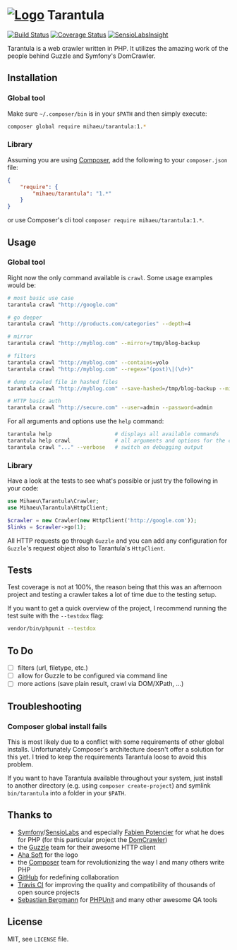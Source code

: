 # [![Logo](https://cdn1.iconfinder.com/data/icons/desktop-halloween/48/Spider.png)](https://github.com/mihaeu/tarantula) Tarantula 

[![Build Status](https://travis-ci.org/mihaeu/tarantula.svg?branch=develop)](https://travis-ci.org/mihaeu/tarantula)
[![Coverage Status](https://coveralls.io/repos/mihaeu/tarantula/badge.png)](https://coveralls.io/r/mihaeu/tarantula)
[![SensioLabsInsight](https://insight.sensiolabs.com/projects/4fbb06d2-4465-4ed9-9917-c9626dded801/mini.png)](https://insight.sensiolabs.com/projects/4fbb06d2-4465-4ed9-9917-c9626dded801)

Tarantula is a web crawler written in PHP. It utilizes the amazing work of the people behind Guzzle and Symfony's DomCrawler.

## Installation

### Global tool

Make sure `~/.composer/bin` is in your `$PATH` and then simply execute:

```bash
composer global require mihaeu/tarantula:1.*
```

### Library

Assuming you are using [Composer](http://getcomposer.org), add the following to your `composer.json` file:

```json
{
    "require": {
        "mihaeu/tarantula": "1.*"
    }
}
```

or use Composer's cli tool `composer require mihaeu/tarantula:1.*`.

## Usage

### Global tool

Right now the only command available is `crawl`. Some usage examples would be:

```bash
# most basic use case
tarantula crawl "http://google.com"

# go deeper
tarantula crawl "http://products.com/categories" --depth=4

# mirror
tarantula crawl "http://myblog.com" --mirror=/tmp/blog-backup

# filters
tarantula crawl "http://myblog.com" --contains=yolo
tarantula crawl "http://myblog.com" --regex="(post)\|(\d+)"

# dump crawled file in hashed files
tarantula crawl "http://myblog.com" --save-hashed=/tmp/blog-backup --minify-html

# HTTP basic auth
tarantula crawl "http://secure.com" --user=admin --password=admin
```

For all arguments and options use the `help` command:

```bash
tarantula help                    # displays all available commands
tarantula help crawl              # all arguments and options for the crawler
tarantula crawl "..." --verbose   # switch on debugging output
```

### Library

Have a look at the tests to see what's possible or just try the following in your code:

```php
use Mihaeu\Tarantula\Crawler;
use Mihaeu\Tarantula\HttpClient;

$crawler = new Crawler(new HttpClient('http://google.com'));
$links = $crawler->go(1);
```

All HTTP requests go through `Guzzle` and you can add any configuration for `Guzzle`'s request object also to Tarantula's `HttpClient`.

## Tests

Test coverage is not at 100%, the reason being that this was an afternoon project and testing a crawler takes a lot of time due to the testing setup.

If you want to get a quick overview of the project, I recommend running the test suite with the `--testdox` flag:

```bash
vendor/bin/phpunit --testdox
```

## To Do

 - [ ] filters (url, filetype, etc.)
 - [ ] allow for Guzzle to be configured via command line
 - [ ] more actions (save plain result, crawl via DOM/XPath, ...)

## Troubleshooting

### Composer global install fails

This is most likely due to a conflict with some requirements of other global installs. Unfortunately Composer's architecture doesn't offer a solution for this yet. I tried to keep the requirements Tarantula loose to avoid this problem.

If you want to have Tarantula available throughout your system, just install to another directory (e.g. using `composer create-project`) and symlink `bin/tarantula` into a folder in your `$PATH`.

## Thanks to

 - [Symfony](http://symfony.com/)/[SensioLabs](http://sensiolabs.com/en) and especially [Fabien Potencier](http://fabien.potencier.org/) for what he does for PHP (for this particular project the [DomCrawler](https://github.com/symfony/DomCrawler))
 - the [Guzzle](http://guzzlephp.org/) team for their awesome HTTP client
 - [Aha Soft](http://www.aha-soft.com/) for the logo
 - the [Composer](https://getcomposer.org/) team for revolutionizing the way I and many others write PHP
 - [GitHub](https://github.com) for redefining collaboration
 - [Travis CI](https://travis-ci.org/) for improving the quality and compatibility of thousands of open source projects
 - [Sebastian Bergmann](http://sebastian-bergmann.de/) for [PHPUnit](http://phpunit.de) and many other awesome QA tools

## License

MIT, see `LICENSE` file.
